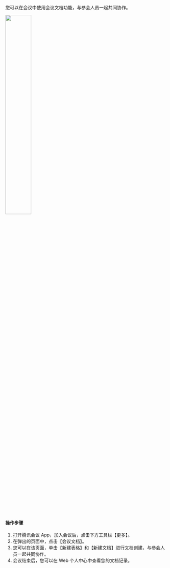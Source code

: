 您可以在会议中使用会议文档功能，与参会人员一起共同协作。

<img src="https://main.qcloudimg.com/raw/d104ee8fa2c706ae738822ac6ea1d23e.png" width="40%">

#### 操作步骤
1. 打开腾讯会议 App，加入会议后，点击下方工具栏【更多】。
2. 在弹出的页面中，点击【会议文档】。
3. 您可以在该页面，单击【新建表格】和【新建文档】进行文档创建，与参会人员一起共同协作。
4. 会议结束后，您可以在 Web 个人中心中查看您的文档记录。
